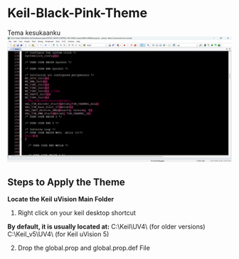 # Keil-Black-Pink-Theme
Tema kesukaanku
![screenshotku](https://github.com/Alteza7/Keil-Black-Pink-Theme/blob/main/Screenshotku.png?raw=true)

## Steps to Apply the Theme
**Locate the Keil uVision Main Folder**
1. Right click on your keil desktop shortcut

__By default, it is usually located at:__
C:\Keil\UV4\ (for older versions)
C:\Keil_v5\UV4\ (for Keil uVision 5)

2. Drop the global.prop and global.prop.def File
